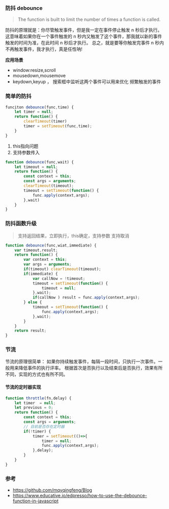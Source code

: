 ### 防抖 debounce

>  The function is built to limit the number of times a function is called.

防抖的原理就是：你尽管触发事件，但是我一定在事件停止触发 n 秒后才执行。
这意味着如果你在一个事件触发的 n 秒内又触发了这个事件，那我就以新的事件触发的时间为准，在此时间 n 秒后才执行。
总之，就是要等你触发完事件 n 秒内不再触发事件，我才执行，真是任性呐!

**应用场景**

- window:resize,scroll
- mousedown,mousemove
- keydown,keyup ， 搜索框中监听这两个事件可以用来优化
频繁触发的事件

### 简单的防抖
```js
funciton debounce(func,time) {
    let timer = null;
    return function() {
        clearTimeout(timer)
        timer = setTimeout(func,time);
    }
}
```
1. this指向问题
2. 支持参数传入
```js
function debounce(func,wait) {
    let timeout = null;
    return function() {
        const context = this;
        const args = arguments;
        clearTimeout(timeout);
        timeout = setTimeout(function() {
            func.apply(context,args);
        },wait)
    }
}
```
### 防抖函数升级
> 支持返回结果，立即执行，this确定，支持参数
> 支持取消
```js
function debounce(func,wiat,immediate) {
    var timeout,result;
    return function() {
        var context = this;
        var args = arguments;
        if(timeout) clearTimeout(timeout);
        if(immediate) {
            var callNow = !timeout;
            timeout = setTimeout(function() {
                timeout = null;
            },wait);
            if(callNow ) result = func.apply(context,args);
        } else {
            timeout = setTimeout(function() {
                func.apply(context,args);
            },wait);
        }
    }
    return result;
}
```


### 节流
节流的原理很简单：
如果你持续触发事件，每隔一段时间，只执行一次事件。一般用来降低事件的执行评率。
根据首次是否执行以及结束后是否执行，效果有所不同，实现的方式也有所不同。
#### 节流的定时器实现
```js
function throttle(fn,delay) {
    let timer  = null;
    let previous = 0;
    return function() {
        const context = this;
        const args = arguments;
        // 目前是否存在定时器
        if(!timer) {
            timer = setTimeout(()=>{
                timer = null;
                func.apply(context,args);
            },delay);
        }
    }
}
```

### 参考
- https://github.com/mqyqingfeng/Blog
- https://www.educative.io/edpresso/how-to-use-the-debounce-function-in-javascript